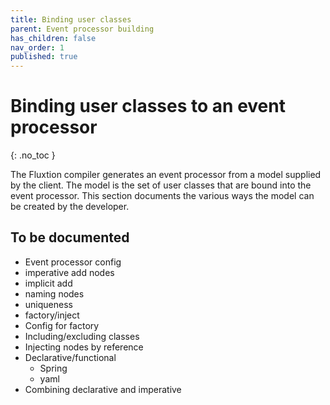 ```yaml
---
title: Binding user classes
parent: Event processor building
has_children: false
nav_order: 1
published: true
---
```


# Binding user classes to an event processor
{: .no_toc }

The Fluxtion compiler generates an event processor from a model supplied by the client. The model is the set of user classes
that are bound into the event processor. This section documents the various ways the model can be created by the developer.

## To be documented
- Event processor config
- imperative add nodes
- implicit add
- naming nodes
- uniqueness
- factory/inject
- Config for factory
- Including/excluding classes
- Injecting nodes by reference
- Declarative/functional
  - Spring
  - yaml
- Combining declarative and imperative

